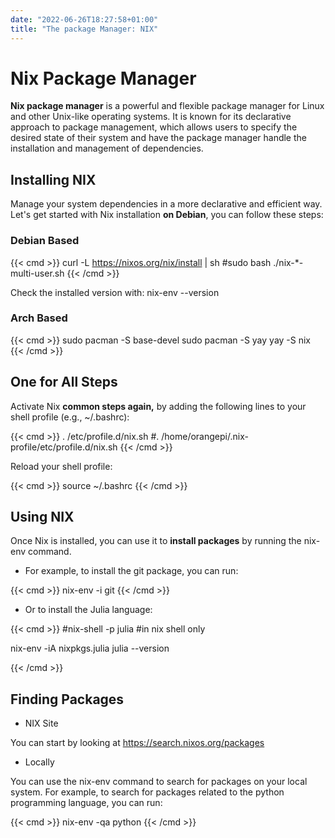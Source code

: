 ```yaml
---
date: "2022-06-26T18:27:58+01:00"
title: "The package Manager: NIX"
---
```


# Nix Package Manager

**Nix package manager** is a powerful and flexible package manager for Linux and other Unix-like operating systems. It is known for its declarative approach to package management, which allows users to specify the desired state of their system and have the package manager handle the installation and management of dependencies.


## Installing NIX

Manage your system dependencies in a more declarative and efficient way. Let's get started with Nix installation **on Debian**, you can follow these steps:


### Debian Based

{{< cmd >}}
curl -L https://nixos.org/nix/install | sh
#sudo bash ./nix-*-multi-user.sh
{{< /cmd >}}

Check the installed version with: nix-env --version

### Arch Based

{{< cmd >}}
sudo pacman -S base-devel
sudo pacman -S yay
yay -S nix
{{< /cmd >}}


## One for All Steps

Activate Nix **common steps again,** by adding the following lines to your shell profile (e.g., ~/.bashrc):

{{< cmd >}} 
. /etc/profile.d/nix.sh
#. /home/orangepi/.nix-profile/etc/profile.d/nix.sh
{{< /cmd >}}


Reload your shell profile:

{{< cmd >}} 
source ~/.bashrc
{{< /cmd >}}

## Using NIX

Once Nix is installed, you can use it to **install packages** by running the nix-env command.

* For example, to install the git package, you can run:

{{< cmd >}} 
nix-env -i git
{{< /cmd >}}

* Or to install the Julia language:

{{< cmd >}} 
#nix-shell -p julia #in nix shell only

nix-env -iA nixpkgs.julia
julia --version

{{< /cmd >}}


## Finding Packages 

* NIX Site

You can start by looking at <https://search.nixos.org/packages>

* Locally

You can use the nix-env command to search for packages on your local system. For example, to search for packages related to the python programming language, you can run:

{{< cmd >}} 
nix-env -qa python
{{< /cmd >}}
